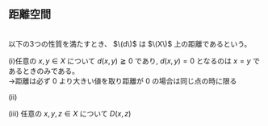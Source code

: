 











## 距離空間

<br>
以下の3つの性質を満たすとき、 $\(d\)$ は $\(X\)$ 上の距離であるという。<br>

(i)任意の $x,y \in X$ について $d(x,y) \geqq 0$ であり, $d(x,y) = 0$ となるのは $x=y$ であるときのみである。<br>
→距離は必ず $0$ より大きい値を取り距離が $0$ の場合は同じ点の時に限る

(ii)

(iii) 任意の $x,y,z \in X$ について $D(x,z)$